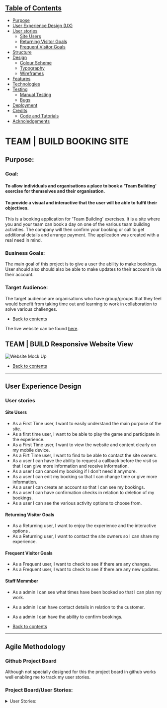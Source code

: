 ## [Table of Contents](#table-of-contents)
* [Purpose](#purpose)
 * [User Experience Design (UX)](#user-experience-design)
  * [User stories](#user-stories)
    * [Site Users](#site-users)
    * [Returning Visitor Goals](#returning-visitor-goals)
    * [Frequent Visitor Goals](#frequent-visitor-goals)
  * [Structure](#structure)  
  * [Design](#design)
    * [Colour Scheme](#color-scheme)
    * [Typography](#typography)    
    * [Wireframes](#wireframes)
* [Features](#features)    
* [Technologies](#technologies)
* [Testing](#testing)
  * [Manual Testing](#manual-testing)
  * [Bugs](#bugs)
* [Deployment](#deployment)
* [Credits](#credits)
   * [Code and Tutorials](#code-and-tutorials)
* [Acknoledgements](#acknowledgements)   
    

# TEAM | BUILD BOOKING SITE
## Purpose:
### Goal:
#### To allow individuals and organisations a place to book a 'Team Building' exercise for themselves and their organisation.
#### To provide a visual and interactive that the user will be able to fulfil their objectives.
This is a booking application for 'Team Building' exercises. It is a site where you and your team can book a day on one of the various team building activities. 
The company will then confirm your booking or call to get additional details and arrange payment.
The application was created with a real need in mind.

### Business Goals:

The main goal of this project is to give a user the ability to make bookings. User should also should also be able to make updates to their account in via their account.

### Target Audience:

The target audience are organisations who have group/groups that they feel would benefit from taking time out and learning to work in collaboration to solve various challenges.

* [Back to contents](#table-of-contents)

The live website can be found [here](https://andyk8872.github.io/project-2/).

## TEAM | BUILD  Responsive Website View

![Website Mock Up](docs/responsive.png)

* [Back to contents](#table-of-contents)
*** 
## User Experience Design

### User stories
#### Site Users
* As a First Time user, I want to easily understand the main purpose of the site.
* As a first time user, I want to be able to play the game and participate in the experience.
* As a First Time user, I want to view the website and content clearly on my mobile device.
* As a Firt Time user, I want to find to be able to contact the site owners.
* As a user I can have the ability to request a callback before the visit so that I can give more information and receive information.
* As a user I can cancel my booking if I don't need it anymore.
* As a user I can edit my booking so that I can change time or give more information.
* As a user I can create an account so that I can see my bookings.
* As a user I can have confirmation checks in relation to deletion of my bookings.
* As a user I can see the various activity options to choose from.
#### Returning Visitor Goals
* As a Returning user, I want to enjoy the experience and the interactive options .
* As a Returning user, I want to contact the site owners so I can share my experience.
#### Frequent Visitor Goals
* As a Frequent user, I want to check to see if there are any changes.
* As a Frequent user, I want to check to see if there are any new updates.
#### Staff Memmber
* As a admin I can see what times have been booked so that I can plan my work.
* As a admin I can have contact details in relation to the customer.
* As a admin I can have the ability to confirm bookings.

* [Back to contents](#table-of-contents)
***

## Agile Methodology

### Github Project Board

Although not specially designed for this the project board in github works well enabling me to track my user stories. 

### Project Board/User Stories:
<details><summary>User Stories:</summary>
* These are the user stories in the project board.
<img src="static/images/agile1.png">
</details>